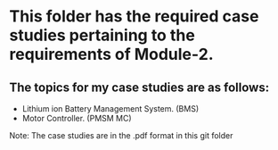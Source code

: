# This folder has the required case studies pertaining to the requirements of Module-2.

## The topics for my case studies are as follows:
* Lithium ion Battery Management System. (BMS)
* Motor Controller. (PMSM MC)

Note: The case studies are in the .pdf format in this git folder
